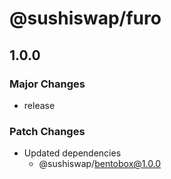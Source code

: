 # @sushiswap/furo

## 1.0.0

### Major Changes

- release

### Patch Changes

- Updated dependencies
  - @sushiswap/bentobox@1.0.0
